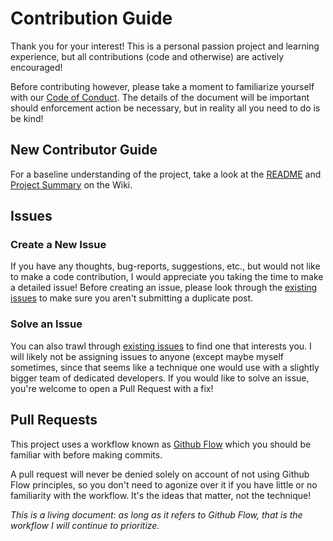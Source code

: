 # Contribution Guide

Thank you for your interest! This is a personal passion project and learning experience, but all contributions (code and otherwise) are actively encouraged! 

Before contributing however, please take a moment to familiarize yourself with our [Code of Conduct](./CODE_OF_CONDUCT.md). 
The details of the document will be important should enforcement action be necessary, but in reality all you need to do is be kind!

## New Contributor Guide

For a baseline understanding of the project, take a look at the [README](./README.md) and [Project Summary](https://github.com/noah-owens/Character-Forge/wiki#project-summary) 
on the Wiki.

## Issues

### Create a New Issue

If you have any thoughts, bug-reports, suggestions, etc., but would not like to make a code contribution, I would appreciate you taking the time to make a detailed issue!
Before creating an issue, please look through the [existing issues](https://github.com/noah-owens/Character-Forge/issues) to make sure you aren't submitting a duplicate
post.

### Solve an Issue

You can also trawl through [existing issues](https://github.com/noah-owens/Character-Forge/issues) to find one that interests you. I will likely not be assigning issues to anyone (except maybe myself sometimes, 
since that seems like a technique one would use with a slightly bigger team of dedicated developers. If you would like to solve an issue, you're welcome to open a Pull Request
with a fix!

## Pull Requests

This project uses a workflow known as [Github Flow](https://docs.github.com/en/get-started/quickstart/github-flow) which you should be familiar with before making commits.

A pull request will never be denied solely on account of not using Github Flow principles, so you don't need to agonize over it if you have little
or no familiarity with the workflow. It's the ideas that matter, not the technique!

*This is a living document: as long as it refers to Github Flow, that is the workflow I will continue to prioritize.*
